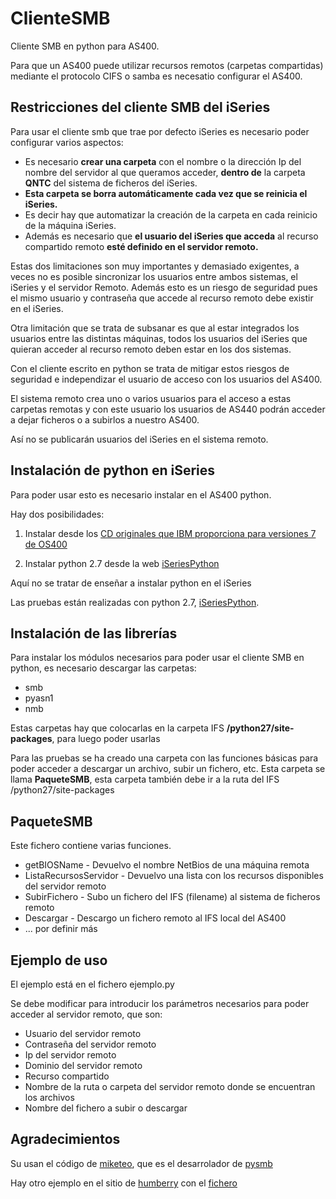 # ClienteSMB
Cliente SMB en python para AS400.

Para que un AS400 puede utilizar recursos remotos (carpetas compartidas) mediante el protocolo CIFS o samba es necesatio configurar el AS400.

## Restricciones del cliente SMB del iSeries

Para usar el cliente smb que trae por defecto iSeries es necesario poder configurar varios aspectos:
* Es necesario **crear una carpeta** con el nombre o la dirección Ip del nombre del servidor al que queramos acceder, **dentro de** la carpeta **QNTC** del sistema de ficheros del iSeries.
* **Esta carpeta se borra automáticamente cada vez que se reinicia el iSeries.**
* Es decir hay que automatizar la creación de la carpeta en cada reinicio de la máquina iSeries.
* Además es necesario que **el usuario del iSeries que acceda** al recurso compartido remoto **esté definido en el servidor remoto.**


Estas dos limitaciones son muy importantes y demasiado exigentes, a veces no es posible sincronizar los usuarios entre ambos sistemas, el iSeries y el servidor Remoto.
Además esto es un riesgo de seguridad pues el mismo usuario y contraseña que accede al recurso remoto debe existir en el iSeries.


Otra limitación que se trata de subsanar es que al estar integrados los usuarios entre las distintas máquinas, todos los usuarios del iSeries que quieran acceder al recurso remoto deben estar en los dos sistemas.
	
Con el cliente escrito en python se trata de mitigar estos riesgos de seguridad e independizar el usuario de acceso con los usuarios del AS400. 


El sistema remoto crea uno o varios usuarios para el acceso a estas carpetas remotas y con este usuario los usuarios de AS440 podrán acceder a dejar ficheros o a subirlos a nuestro AS400.

Así no se publicarán usuarios del iSeries en el sistema remoto.

## Instalación de python en iSeries

Para poder usar esto es necesario instalar en el AS400 python. 

Hay dos posibilidades:

1. Instalar desde los [CD originales que IBM proporciona para versiones 7 de OS400](https://www.ibm.com/developerworks/community/wikis/home?lang=en#!/wiki/IBM%20i%20Technology%20Updates/page/Python)

2. Instalar python 2.7 desde la web [iSeriesPython](http://www.iseriespython.com/)
Aquí no se tratar de enseñar a instalar python en el iSeries
Las pruebas están realizadas con python 2.7, [iSeriesPython](http://www.iseriespython.com/).

## Instalación de las librerías
Para instalar los módulos necesarios para poder usar el cliente SMB en python, es necesario descargar las carpetas:

* smb
* pyasn1
* nmb

Estas carpetas hay que colocarlas en la carpeta IFS **/python27/site-packages**, para luego poder usarlas

Para las pruebas se ha creado una carpeta con las funciones básicas para poder acceder a descargar un archivo, subir un fichero, etc.
Esta carpeta se llama **PaqueteSMB**, esta carpeta también debe ir a la ruta del IFS /python27/site-packages

## PaqueteSMB
Este fichero contiene varias funciones.

* getBIOSName - Devuelvo el nombre NetBios de una máquina remota
* ListaRecursosServidor - Devuelvo una lista con los recursos disponibles del servidor remoto
* SubirFichero - Subo un fichero del IFS (filename) al sistema de ficheros remoto
* Descargar - Descargo un fichero remoto al IFS local del AS400
* ... por definir más

## Ejemplo de uso
El ejemplo está en el fichero ejemplo.py 

Se debe modificar para introducir los parámetros necesarios para poder acceder al servidor remoto, que son:
* Usuario del servidor remoto
* Contraseña del servidor remoto
* Ip del servidor remoto
* Dominio del servidor remoto
* Recurso compartido
* Nombre de la ruta o carpeta del servidor remoto donde se encuentran los archivos
* Nombre del fichero a subir o descargar

## Agradecimientos
Su usan el código de [miketeo](https://github.com/miketeo), que es el desarrolador de [pysmb](https://github.com/miketeo/pysmb)

Hay otro ejemplo en el sitio de [humberry](https://github.com/humberry) con el [fichero ](https://github.com/humberry/smb-example/blob/master/smb-test.py)



